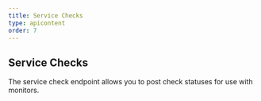 ```yaml
---
title: Service Checks
type: apicontent
order: 7
---
```

## Service Checks
The service check endpoint allows you to post check statuses for use with monitors.

